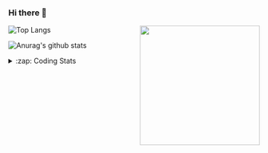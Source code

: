### Hi there 👋

<!--
**tao8687/tao8687** is a ✨ _special_ ✨ repository because its `README.md` (this file) appears on your GitHub profile.

Here are some ideas to get you started:

- 🔭 I’m currently working on ...
- 🌱 I’m currently learning ...
- 👯 I’m looking to collaborate on ...
- 🤔 I’m looking for help with ...
- 💬 Ask me about ...
- 📫 How to reach me: ...
- 😄 Pronouns: ...
- ⚡ Fun fact: ...
-->

<img align='right' src="https://media.giphy.com/media/M9gbBd9nbDrOTu1Mqx/giphy.gif" width="240">

  
![Top Langs](https://github-readme-stats.vercel.app/api/top-langs/?username=tao8687&layout=compact&title_color=23238E&text_color=A67D3D)

![Anurag's github stats](https://github-readme-stats.vercel.app/api?username=tao8687&show_icons=true&&text_color=A67D3D&title_color=23238E&show_icons=false&count_private=true&hide=stars)

<details>
  <summary>:zap: Coding Stats</summary>
  <br>
    
<!--START_SECTION:waka-->

```text
From: 26 March 2023 - To: 02 April 2023

C                  30 hrs 12 mins  ██████████████████▒░░░░░░   73.15 %
Text               5 hrs 22 mins   ███▒░░░░░░░░░░░░░░░░░░░░░   13.03 %
C++                1 hr 52 mins    █░░░░░░░░░░░░░░░░░░░░░░░░   04.55 %
Python             1 hr 11 mins    ▓░░░░░░░░░░░░░░░░░░░░░░░░   02.88 %
Markdown           49 mins         ▒░░░░░░░░░░░░░░░░░░░░░░░░   01.99 %
Makefile           47 mins         ▒░░░░░░░░░░░░░░░░░░░░░░░░   01.93 %
```

<!--END_SECTION:waka-->
</details>
